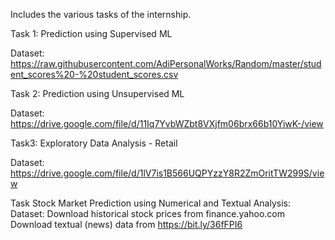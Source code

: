 Includes the various tasks of the internship.

Task 1: Prediction using Supervised ML 

  Dataset: 
https://raw.githubusercontent.com/AdiPersonalWorks/Random/master/student_scores%20-%20student_scores.csv

Task 2: Prediction using Unsupervised ML

  Dataset: 
https://drive.google.com/file/d/11Iq7YvbWZbt8VXjfm06brx66b10YiwK-/view

Task3:  Exploratory Data Analysis - Retail

  Dataset:  
https://drive.google.com/file/d/1lV7is1B566UQPYzzY8R2ZmOritTW299S/view

Task Stock Market Prediction using Numerical and Textual Analysis:
   Dataset:
 Download historical stock prices from finance.yahoo.com
 Download textual (news) data from https://bit.ly/36fFPI6

